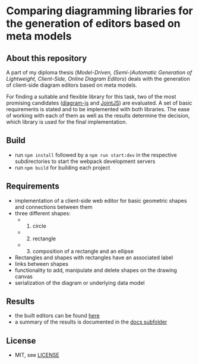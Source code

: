 # Comparing diagramming libraries for the generation of editors based on meta models
## About this repository
A part of my diploma thesis (_Model-Driven, (Semi-)Automatic Generation of Lightweight, Client-Side, Online Diagram Editors_) deals with the generation of client-side diagram editors based on meta models.

For finding a suitable and flexible library for this task, two of the most promising candidates ([diagram-js](https://github.com/bpmn-io/diagram-js) and [JointJS](https://www.jointjs.com/opensource)) are evaluated. A set of basic requirements is stated and to be implemented with both libraries. The ease of working with each of them as well as the results determine the decision, which library is used for the final implementation.

## Build
- run `npm install` followed by a `npm run start:dev` in the respective subdirectories to start the webpack development servers
- run `npm build` for building each project

## Requirements
- implementation of a client-side web editor for basic geometric shapes and connections between them
- three different shapes: 
  - 1. circle
  - 2. rectangle
  - 3. composition of a rectangle and an ellipse
- Rectangles and shapes with rectangles have an associated label
- links between shapes
- functionality to add, manipulate and delete shapes on the drawing canvas
- serialization of the diagram or underlying data model

## Results
- the built editors can be found [here](https://andreasdomanowski.github.io/diagramming-libraries-comparison/)
- a summary of the results is documented in the [docs subfolder](https://github.com/andreasdomanowski/diagramming-libraries-comparison/tree/main/doc)

## License
- MIT, see [LICENSE](https://github.com/andreasdomanowski/diagramming-libraries-comparison/blob/main/LICENSE)

